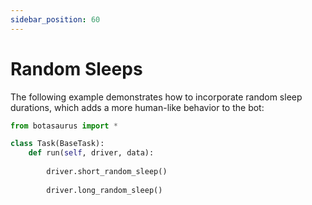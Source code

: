 ```yaml
---
sidebar_position: 60
---
```


# Random Sleeps

The following example demonstrates how to incorporate random sleep durations, which adds a more human-like behavior to the bot:

```python 
from botasaurus import *

class Task(BaseTask):
    def run(self, driver, data):
        
        driver.short_random_sleep()
        
        driver.long_random_sleep()
```